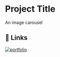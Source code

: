 # Project Title

An image carousel


## 🔗 Links
[![portfolio](https://img.shields.io/badge/live_link-000f30?style=for-the-badge&logo=ko-fi&logoColor=white)](https://scientisco.github.io/imagecarousel/)

